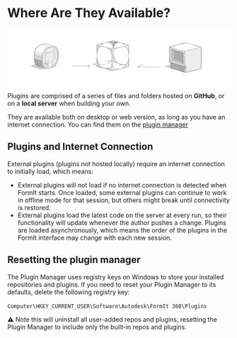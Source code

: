 # Where Are They Available?

![](../../.gitbook/assets/c4.PNG)

Plugins are comprised of a series of files and folders hosted on **GitHub**, or on a **local server** when building your own.

They are available both on desktop or web version, as long as you have an internet connection. You can find them on the [plugin manager](../how-to-use-plug-ins/the-plugin-manager.md)

## Plugins and Internet Connection

External plugins (plugins not hosted locally) require an internet connection to initially load, which means:

* External plugins will not load if no internet connection is detected when FormIt starts. Once loaded, some external plugins can continue to work in offline mode for that session, but others might break until connectivity is restored.&#x20;
* External plugins load the latest code on the server at every run, so their functionality will update whenever the author pushes a change. Plugins are loaded asynchronously, which means the order of the plugins in the FormIt interface may change with each new session.&#x20;

## Resetting the plugin manager

The Plugin Manager uses registry keys on Windows to store your installed repositories and plugins. If you need to reset your Plugin Manager to its defaults, delete the following registry key:

`Computer\HKEY_CURRENT_USER\Software\Autodesk\FormIt 360\Plugins`

⚠️ Note this will uninstall all user-added repos and plugins, resetting the Plugin Manager to include only the built-in repos and plugins.
